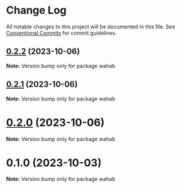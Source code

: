 # Change Log

All notable changes to this project will be documented in this file.
See [Conventional Commits](https://conventionalcommits.org) for commit guidelines.

## [0.2.2](https://github.com/abrunetco/wahab/compare/v0.2.1...v0.2.2) (2023-10-06)

**Note:** Version bump only for package wahab





## [0.2.1](https://github.com/abrunetco/wahab/compare/v0.2.0...v0.2.1) (2023-10-06)

**Note:** Version bump only for package wahab





# [0.2.0](https://github.com/abrunetco/wahab2/compare/v0.1.0...v0.2.0) (2023-10-06)

**Note:** Version bump only for package wahab





# 0.1.0 (2023-10-03)

**Note:** Version bump only for package wahab
